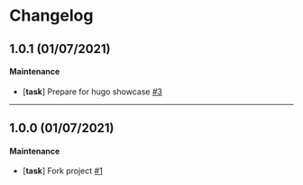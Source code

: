 # Changelog

## 1.0.1 (01/07/2021)

#### Maintenance

- [**task**] Prepare for hugo showcase [#3](https://github.com/McShelby/hugo-theme-relearn/issues/3)

---

## 1.0.0 (01/07/2021)

#### Maintenance

- [**task**] Fork project [#1](https://github.com/McShelby/hugo-theme-relearn/issues/1)
